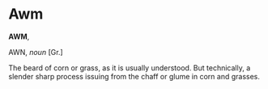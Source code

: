 # Awm

**AWM**,

AWN, _noun_ \[Gr.\]

The beard of corn or grass, as it is usually understood. But technically, a slender sharp process issuing from the chaff or glume in corn and grasses.